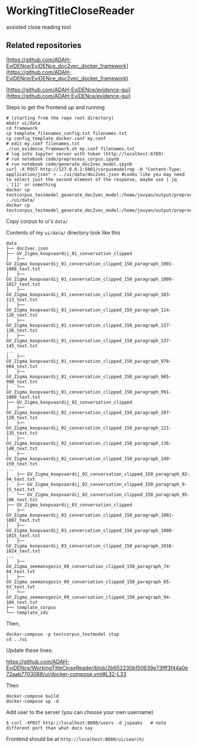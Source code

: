 # WorkingTitleCloseReader
assisted close reading tool  


## Related repositories

[https://github.com/ADAH-EviDENce/EviDENce_doc2vec_docker_framework](https://github.com/ADAH-EviDENce/EviDENce_doc2vec_docker_framework)

[https://github.com/ADAH-EviDENce/evidence-gui](https://github.com/ADAH-EviDENce/evidence-gui)



Steps to get the frontend up and running

```
# (starting from the repo root directory)
mkdir ui/data
cd framework
cp template_filenames_config.txt filenames.txt
cp config_template_docker.conf my.conf
# edit my.conf filenames.txt
./run_evidence_framework.sh my.conf filenames.txt
# log into Jupyter server with token (http://localhost:6789)
# run notebook code/preprocess_corpus.ipynb
# run notebook code/generate_doc2vec_model.ipynb
curl -X POST http://127.0.0.1:5001/corpusmodelrep -H "Content-Type: application/json" > ../ui/data/doc2vec.json #Looks like you may need to select just the second element of the response, maybe use | jq .'[1]' or something
docker cp testcorpus_testmodel_generate_doc2vec_model:/home/jovyan/output/preprocessed_corpus/template_ids ../ui/data/
docker cp testcorpus_testmodel_generate_doc2vec_model:/home/jovyan/output/preprocessed_corpus/template_corpus 
```

Copy corpus to ui's ``data/``

Contents of my ``ui/data/`` directory look like this

```
data
├── doc2vec.json
├── GV_Zigma_koopvaardij_01_conversation_clipped
│   ├── GV_Zigma_koopvaardij_01_conversation_clipped_150_paragraph_1001-1008_text.txt
│   ├── GV_Zigma_koopvaardij_01_conversation_clipped_150_paragraph_1009-1017_text.txt
│   ├── GV_Zigma_koopvaardij_01_conversation_clipped_150_paragraph_103-113_text.txt
│   ├── GV_Zigma_koopvaardij_01_conversation_clipped_150_paragraph_114-126_text.txt
│   ├── GV_Zigma_koopvaardij_01_conversation_clipped_150_paragraph_127-136_text.txt
│   ├── GV_Zigma_koopvaardij_01_conversation_clipped_150_paragraph_137-145_text.txt
...
│   ├── GV_Zigma_koopvaardij_01_conversation_clipped_150_paragraph_978-984_text.txt
│   ├── GV_Zigma_koopvaardij_01_conversation_clipped_150_paragraph_985-990_text.txt
│   └── GV_Zigma_koopvaardij_01_conversation_clipped_150_paragraph_991-1000_text.txt
├── GV_Zigma_koopvaardij_02_conversation_clipped
│   ├── GV_Zigma_koopvaardij_02_conversation_clipped_150_paragraph_107-120_text.txt
│   ├── GV_Zigma_koopvaardij_02_conversation_clipped_150_paragraph_121-135_text.txt
│   ├── GV_Zigma_koopvaardij_02_conversation_clipped_150_paragraph_136-148_text.txt
│   ├── GV_Zigma_koopvaardij_02_conversation_clipped_150_paragraph_149-159_text.txt
...
│   ├── GV_Zigma_koopvaardij_02_conversation_clipped_150_paragraph_82-94_text.txt
│   ├── GV_Zigma_koopvaardij_02_conversation_clipped_150_paragraph_9-15_text.txt
│   └── GV_Zigma_koopvaardij_02_conversation_clipped_150_paragraph_95-106_text.txt
├── GV_Zigma_koopvaardij_03_conversation_clipped
│   ├── GV_Zigma_koopvaardij_03_conversation_clipped_150_paragraph_1001-1007_text.txt
│   ├── GV_Zigma_koopvaardij_03_conversation_clipped_150_paragraph_1008-1015_text.txt
│   ├── GV_Zigma_koopvaardij_03_conversation_clipped_150_paragraph_1016-1024_text.txt
...
│   ├── GV_Zigma_zeemansgezin_09_conversation_clipped_150_paragraph_74-84_text.txt
│   ├── GV_Zigma_zeemansgezin_09_conversation_clipped_150_paragraph_85-93_text.txt
│   └── GV_Zigma_zeemansgezin_09_conversation_clipped_150_paragraph_94-104_text.txt
├── template_corpus
└── template_ids
```

Then,

```
docker-compose -p testcorpus_testmodel stop
cd ../ui
```

Update these lines:

https://github.com/ADAH-EviDENce/WorkingTitleCloseReader/blob/2b652230b150639e73fff3f44a0e72aab7703088/ui/docker-compose.yml#L32-L33

Then
```shell
docker-compose build
docker-compose up -d
```

Add user to the server (you can choose your own username)
```
$ curl -XPOST http://localhost:8080/users -d jspaaks   # note different port than what docs say
```

Frontend should be at ``http://localhost:8080/ui/search/``


